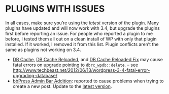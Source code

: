 # PLUGINS WITH ISSUES

In all cases, make sure you’re using the _latest_ version of the plugin. Many plugins have updated and will now work with 3.4, but upgrade the plugins first before reporting an issue. For people who reported a plugin to me before, I tested them all out on a clean install of WP with only that plugin installed. If it worked, I removed it from this list. Plugin conflicts aren’t the same as plugins not working on 3.4.

- [DB Cache](http://wordpress.org/extend/plugins/db-cache/), [DB Cache Reloaded](http://wordpress.org/extend/plugins/db-cache-reloaded/), and [DB Cache Reloaded Fix](http://wordpress.org/extend/plugins/db-cache-reloaded-fix/) may cause fatal errors on upgrade pointing to `dbrc_wpdb::delete`. – see http://www.techbeast.net/2012/06/13/wordpress-3-4-fatal-error-upgrading-database/
- [bbPress Admin Bar Addition](http://wordpress.org/extend/plugins/bbpress-admin-bar-addition/): reported to cause problems when trying to create a new post. Update to the [latest version](http://wordpress.org/extend/plugins/bbpress-admin-bar-addition/).